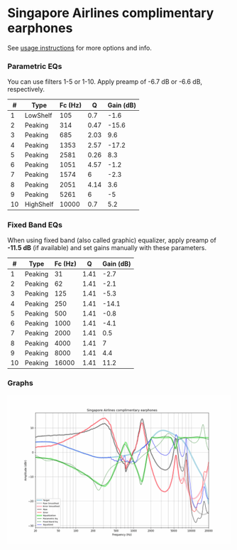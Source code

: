 # Singapore Airlines complimentary earphones
See [usage instructions](https://github.com/jaakkopasanen/AutoEq#usage) for more options and info.

### Parametric EQs
You can use filters 1-5 or 1-10. Apply preamp of -6.7 dB or -6.6 dB, respectively.

|   # | Type      |   Fc (Hz) |    Q |   Gain (dB) |
|-----|-----------|-----------|------|-------------|
|   1 | LowShelf  |       105 | 0.7  |        -1.6 |
|   2 | Peaking   |       314 | 0.47 |       -15.6 |
|   3 | Peaking   |       685 | 2.03 |         9.6 |
|   4 | Peaking   |      1353 | 2.57 |       -17.2 |
|   5 | Peaking   |      2581 | 0.26 |         8.3 |
|   6 | Peaking   |      1051 | 4.57 |        -1.2 |
|   7 | Peaking   |      1574 | 6    |        -2.3 |
|   8 | Peaking   |      2051 | 4.14 |         3.6 |
|   9 | Peaking   |      5261 | 6    |        -5   |
|  10 | HighShelf |     10000 | 0.7  |         5.2 |

### Fixed Band EQs
When using fixed band (also called graphic) equalizer, apply preamp of **-11.5 dB** (if available) and set gains manually with these parameters.

|   # | Type    |   Fc (Hz) |    Q |   Gain (dB) |
|-----|---------|-----------|------|-------------|
|   1 | Peaking |        31 | 1.41 |        -2.7 |
|   2 | Peaking |        62 | 1.41 |        -2.1 |
|   3 | Peaking |       125 | 1.41 |        -5.3 |
|   4 | Peaking |       250 | 1.41 |       -14.1 |
|   5 | Peaking |       500 | 1.41 |        -0.8 |
|   6 | Peaking |      1000 | 1.41 |        -4.1 |
|   7 | Peaking |      2000 | 1.41 |         0.5 |
|   8 | Peaking |      4000 | 1.41 |         7   |
|   9 | Peaking |      8000 | 1.41 |         4.4 |
|  10 | Peaking |     16000 | 1.41 |        11.2 |

### Graphs
![](./Singapore%20Airlines%20complimentary%20earphones.png)
